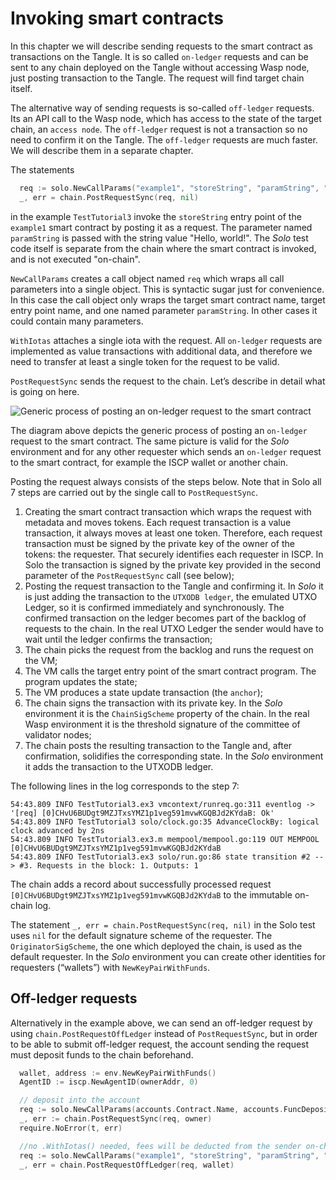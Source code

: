 # Invoking smart contracts

In this chapter we will describe sending requests to the smart contract as transactions on the Tangle.
It is so called `on-ledger` requests and can be sent to any chain deployed on the Tangle without accessing Wasp node,
just posting transaction to the Tangle. The request will find target chain itself.

The alternative way of sending requests is so-called `off-ledger` requests. Its an API call to the Wasp node, which has access
to the state of the target chain, an `access node`. The `off-ledger` request is not a transaction so
no need to confirm it on the Tangle. The `off-ledger` requests are much faster. We will describe them in a separate chapter.

The statements

```go
  req := solo.NewCallParams("example1", "storeString", "paramString", "Hello, world!").WithIotas(1)
  _, err = chain.PostRequestSync(req, nil)
```

in the example `TestTutorial3` invoke the `storeString` entry point of the
`example1` smart contract by posting it as a request. The parameter
named `paramString` is passed with the string value "Hello, world!". The _Solo_
test code itself is separate from the chain where the smart contract is
invoked, and is not executed "on-chain".

`NewCallParams` creates a call object named `req` which wraps all call
parameters into a single object. This is syntactic sugar just for convenience.
In this case the call object only wraps the target smart contract name, target
entry point name, and one named parameter `paramString`. In other cases it could
contain many parameters.

`WithIotas` attaches a single iota with the request. All `on-ledger` requests
are implemented as value transactions with additional data, and therefore we
need to transfer at least a single token for the request to be valid.

`PostRequestSync` sends the request to the chain. Let’s describe in detail what
is going on here.

![Generic process of posting an on-ledger request to the smart contract](/img/tutorial/send_request.png)

The diagram above depicts the generic process of posting an `on-ledger` request to the smart
contract. The same picture is valid for the _Solo_ environment and for any other
requester which sends an `on-ledger` request to the smart contract, for example the ISCP
wallet or another chain.

Posting the request always consists of the steps below. Note that in Solo all 7
steps are carried out by the single call to `PostRequestSync`.

1. Creating the smart contract transaction which wraps the request with metadata
   and moves tokens. Each request transaction is a value transaction, it always
   moves at least one token. Therefore, each request transaction must be signed
   by the private key of the owner of the tokens: the requester. That securely
   identifies each requester in ISCP. In Solo the transaction is signed by the
   private key provided in the second parameter of the `PostRequestSync`
   call (see below);
2. Posting the request transaction to the Tangle and confirming it. In _Solo_ it
   is just adding the transaction to the `UTXODB ledger`, the emulated UTXO
   Ledger, so it is confirmed immediately and synchronously. The confirmed
   transaction on the ledger becomes part of the backlog of requests to the
   chain. In the real UTXO Ledger the sender would have to wait until the ledger
   confirms the transaction;
3. The chain picks the request from the backlog and runs the request on the VM;
4. The VM calls the target entry point of the smart contract program. The
   program updates the state;
5. The VM produces a state update transaction (the `anchor`);
6. The chain signs the transaction with its private key. In the _Solo_
   environment it is the `ChainSigScheme` property of the chain. In the real
   Wasp environment it is the threshold signature of the committee of validator nodes;
7. The chain posts the resulting transaction to the Tangle and, after confirmation, solidifies the corresponding state. In the _Solo_ environment it adds
the transaction to the UTXODB ledger.

The following lines in the log corresponds to the step 7:

```log
54:43.809 INFO TestTutorial3.ex3 vmcontext/runreq.go:311 eventlog -> '[req] [0]CHvU6BUDgt9MZJTxsYMZ1p1veg591mvwKGQBJd2KYdaB: Ok'
54:43.809 INFO TestTutorial3 solo/clock.go:35 AdvanceClockBy: logical clock advanced by 2ns
54:43.809 INFO TestTutorial3.ex3.m mempool/mempool.go:119 OUT MEMPOOL [0]CHvU6BUDgt9MZJTxsYMZ1p1veg591mvwKGQBJd2KYdaB
54:43.809 INFO TestTutorial3.ex3 solo/run.go:86 state transition #2 --> #3. Requests in the block: 1. Outputs: 1
```

The chain adds a record about successfully processed request
`[0]CHvU6BUDgt9MZJTxsYMZ1p1veg591mvwKGQBJd2KYdaB` to the immutable on-chain log.

The statement `_, err = chain.PostRequestSync(req, nil)` in the Solo test uses `nil`
for the default signature scheme of the requester. The `OriginatorSigScheme`,
the one which deployed the chain, is used as the default requester. In the
_Solo_ environment you can create other identities for requesters (“wallets”)
with `NewKeyPairWithFunds`.

## Off-ledger requests

Alternatively in the example above, we can send an off-ledger request by using `chain.PostRequestOffLedger` instead of `PostRequestSync`,
but in order to be able to submit off-ledger request, the account sending the request must deposit funds to the chain beforehand.

```go
  wallet, address := env.NewKeyPairWithFunds()
  AgentID := iscp.NewAgentID(ownerAddr, 0)

  // deposit into the account
  req := solo.NewCallParams(accounts.Contract.Name, accounts.FuncDeposit.Name).WithIotas(100)
  _, err := chain.PostRequestSync(req, owner)
  require.NoError(t, err)

  //no .WithIotas() needed, fees will be deducted from the sender on-chain account
  req := solo.NewCallParams("example1", "storeString", "paramString", "Hello, world!")
  _, err = chain.PostRequestOffLedger(req, wallet)

```
